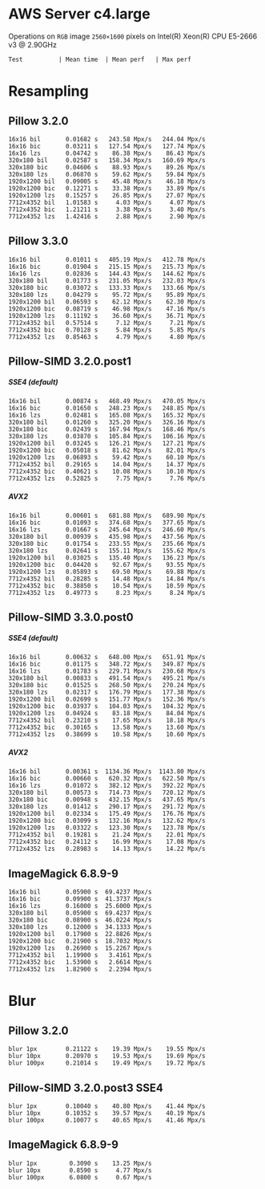 AWS Server c4.large
===================

Operations on `RGB` image `2560×1600` pixels on 
Intel(R) Xeon(R) CPU E5-2666 v3 @ 2.90GHz

    Test          | Mean time  | Mean perf   | Max perf


Resampling
==========

Pillow 3.2.0
------------
    16x16 bil       0.01682 s   243.58 Mpx/s   244.04 Mpx/s
    16x16 bic       0.03211 s   127.54 Mpx/s   127.74 Mpx/s
    16x16 lzs       0.04742 s    86.38 Mpx/s    86.43 Mpx/s
    320x180 bil     0.02587 s   158.34 Mpx/s   160.69 Mpx/s
    320x180 bic     0.04606 s    88.93 Mpx/s    89.26 Mpx/s
    320x180 lzs     0.06870 s    59.62 Mpx/s    59.84 Mpx/s
    1920x1200 bil   0.09005 s    45.48 Mpx/s    46.18 Mpx/s
    1920x1200 bic   0.12271 s    33.38 Mpx/s    33.89 Mpx/s
    1920x1200 lzs   0.15257 s    26.85 Mpx/s    27.07 Mpx/s
    7712x4352 bil   1.01583 s     4.03 Mpx/s     4.07 Mpx/s
    7712x4352 bic   1.21211 s     3.38 Mpx/s     3.40 Mpx/s
    7712x4352 lzs   1.42416 s     2.88 Mpx/s     2.90 Mpx/s


Pillow 3.3.0
------------
    16x16 bil       0.01011 s   405.19 Mpx/s   412.78 Mpx/s
    16x16 bic       0.01904 s   215.15 Mpx/s   215.73 Mpx/s
    16x16 lzs       0.02836 s   144.43 Mpx/s   144.62 Mpx/s
    320x180 bil     0.01773 s   231.05 Mpx/s   232.03 Mpx/s
    320x180 bic     0.03072 s   133.33 Mpx/s   133.66 Mpx/s
    320x180 lzs     0.04279 s    95.72 Mpx/s    95.89 Mpx/s
    1920x1200 bil   0.06593 s    62.12 Mpx/s    62.30 Mpx/s
    1920x1200 bic   0.08719 s    46.98 Mpx/s    47.16 Mpx/s
    1920x1200 lzs   0.11192 s    36.60 Mpx/s    36.71 Mpx/s
    7712x4352 bil   0.57514 s     7.12 Mpx/s     7.21 Mpx/s
    7712x4352 bic   0.70128 s     5.84 Mpx/s     5.85 Mpx/s
    7712x4352 lzs   0.85463 s     4.79 Mpx/s     4.80 Mpx/s


Pillow-SIMD 3.2.0.post1
-----------------------

##### SSE4 (default)
    16x16 bil       0.00874 s   468.49 Mpx/s   470.05 Mpx/s
    16x16 bic       0.01650 s   248.23 Mpx/s   248.85 Mpx/s
    16x16 lzs       0.02481 s   165.08 Mpx/s   165.32 Mpx/s
    320x180 bil     0.01260 s   325.20 Mpx/s   326.16 Mpx/s
    320x180 bic     0.02439 s   167.94 Mpx/s   168.46 Mpx/s
    320x180 lzs     0.03870 s   105.84 Mpx/s   106.16 Mpx/s
    1920x1200 bil   0.03245 s   126.21 Mpx/s   127.21 Mpx/s
    1920x1200 bic   0.05018 s    81.62 Mpx/s    82.01 Mpx/s
    1920x1200 lzs   0.06893 s    59.42 Mpx/s    60.10 Mpx/s
    7712x4352 bil   0.29165 s    14.04 Mpx/s    14.37 Mpx/s
    7712x4352 bic   0.40621 s    10.08 Mpx/s    10.10 Mpx/s
    7712x4352 lzs   0.52825 s     7.75 Mpx/s     7.76 Mpx/s

##### AVX2
    16x16 bil       0.00601 s   681.88 Mpx/s   689.90 Mpx/s
    16x16 bic       0.01093 s   374.68 Mpx/s   377.65 Mpx/s
    16x16 lzs       0.01667 s   245.64 Mpx/s   246.60 Mpx/s
    320x180 bil     0.00939 s   435.98 Mpx/s   437.56 Mpx/s
    320x180 bic     0.01754 s   233.55 Mpx/s   235.66 Mpx/s
    320x180 lzs     0.02641 s   155.11 Mpx/s   155.62 Mpx/s
    1920x1200 bil   0.03025 s   135.40 Mpx/s   136.23 Mpx/s
    1920x1200 bic   0.04420 s    92.67 Mpx/s    93.55 Mpx/s
    1920x1200 lzs   0.05893 s    69.50 Mpx/s    69.88 Mpx/s
    7712x4352 bil   0.28285 s    14.48 Mpx/s    14.84 Mpx/s
    7712x4352 bic   0.38850 s    10.54 Mpx/s    10.59 Mpx/s
    7712x4352 lzs   0.49773 s     8.23 Mpx/s     8.24 Mpx/s


Pillow-SIMD 3.3.0.post0
-----------------------

##### SSE4 (default)
    16x16 bil       0.00632 s   648.00 Mpx/s   651.91 Mpx/s
    16x16 bic       0.01175 s   348.72 Mpx/s   349.87 Mpx/s
    16x16 lzs       0.01783 s   229.71 Mpx/s   230.68 Mpx/s
    320x180 bil     0.00833 s   491.54 Mpx/s   495.21 Mpx/s
    320x180 bic     0.01525 s   268.50 Mpx/s   270.24 Mpx/s
    320x180 lzs     0.02317 s   176.79 Mpx/s   177.38 Mpx/s
    1920x1200 bil   0.02699 s   151.77 Mpx/s   152.36 Mpx/s
    1920x1200 bic   0.03937 s   104.03 Mpx/s   104.32 Mpx/s
    1920x1200 lzs   0.04924 s    83.18 Mpx/s    84.04 Mpx/s
    7712x4352 bil   0.23210 s    17.65 Mpx/s    18.18 Mpx/s
    7712x4352 bic   0.30165 s    13.58 Mpx/s    13.60 Mpx/s
    7712x4352 lzs   0.38699 s    10.58 Mpx/s    10.60 Mpx/s

##### AVX2
    16x16 bil       0.00361 s  1134.36 Mpx/s  1143.80 Mpx/s
    16x16 bic       0.00660 s   620.32 Mpx/s   622.50 Mpx/s
    16x16 lzs       0.01072 s   382.12 Mpx/s   392.22 Mpx/s
    320x180 bil     0.00573 s   714.73 Mpx/s   720.12 Mpx/s
    320x180 bic     0.00948 s   432.15 Mpx/s   437.65 Mpx/s
    320x180 lzs     0.01412 s   290.17 Mpx/s   291.72 Mpx/s
    1920x1200 bil   0.02334 s   175.49 Mpx/s   176.76 Mpx/s
    1920x1200 bic   0.03099 s   132.16 Mpx/s   132.62 Mpx/s
    1920x1200 lzs   0.03322 s   123.30 Mpx/s   123.78 Mpx/s
    7712x4352 bil   0.19281 s    21.24 Mpx/s    22.01 Mpx/s
    7712x4352 bic   0.24112 s    16.99 Mpx/s    17.08 Mpx/s
    7712x4352 lzs   0.28983 s    14.13 Mpx/s    14.22 Mpx/s


ImageMagick 6.8.9-9
-------------------
    16x16 bil       0.05900 s  69.4237 Mpx/s
    16x16 bic       0.09900 s  41.3737 Mpx/s
    16x16 lzs       0.16000 s  25.6000 Mpx/s
    320x180 bil     0.05900 s  69.4237 Mpx/s
    320x180 bic     0.08900 s  46.0224 Mpx/s
    320x180 lzs     0.12000 s  34.1333 Mpx/s
    1920x1200 bil   0.17900 s  22.8826 Mpx/s
    1920x1200 bic   0.21900 s  18.7032 Mpx/s
    1920x1200 lzs   0.26900 s  15.2267 Mpx/s
    7712x4352 bil   1.19900 s   3.4161 Mpx/s
    7712x4352 bic   1.53900 s   2.6614 Mpx/s
    7712x4352 lzs   1.82900 s   2.2394 Mpx/s


Blur
====

Pillow 3.2.0
------------
    blur 1px        0.21122 s    19.39 Mpx/s    19.55 Mpx/s
    blur 10px       0.20970 s    19.53 Mpx/s    19.69 Mpx/s
    blur 100px      0.21014 s    19.49 Mpx/s    19.72 Mpx/s

Pillow-SIMD 3.2.0.post3  SSE4
-----------------------
    blur 1px        0.10040 s    40.80 Mpx/s    41.44 Mpx/s
    blur 10px       0.10352 s    39.57 Mpx/s    40.19 Mpx/s
    blur 100px      0.10077 s    40.65 Mpx/s    41.46 Mpx/s

ImageMagick 6.8.9-9
-------------------
    blur 1px         0.3090 s    13.25 Mpx/s
    blur 10px        0.8590 s     4.77 Mpx/s
    blur 100px       6.0800 s     0.67 Mpx/s

